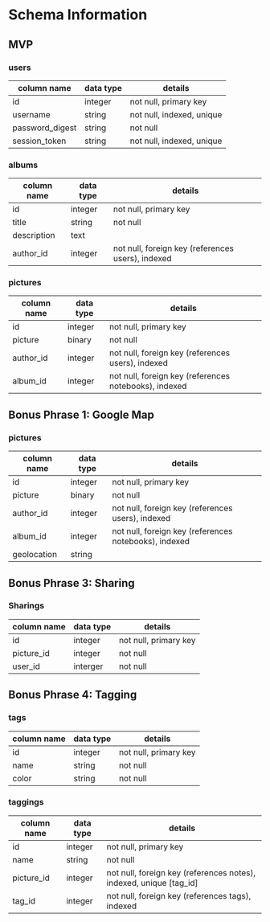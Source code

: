 # Schema Information
## MVP
### users
column name     | data type | details
----------------|-----------|-----------------------
id              | integer   | not null, primary key
username        | string    | not null, indexed, unique
password_digest | string    | not null
session_token   | string    | not null, indexed, unique

### albums
column name | data type | details
------------|-----------|-----------------------
id          | integer   | not null, primary key
title       | string    | not null
description | text      |
author_id   | integer   | not null, foreign key (references users), indexed

### pictures
column name | data type | details
------------|-----------|-----------------------
id          | integer   | not null, primary key
picture     | binary    | not null 
author_id   | integer   | not null, foreign key (references users), indexed
album_id    | integer   | not null, foreign key (references notebooks), indexed

## Bonus Phrase 1: Google Map
### pictures
column name | data type | details
------------|-----------|-----------------------
id          | integer   | not null, primary key
picture     | binary    | not null 
author_id   | integer   | not null, foreign key (references users), indexed
album_id    | integer   | not null, foreign key (references notebooks), indexed
geolocation | string    |

## Bonus Phrase 3: Sharing
### Sharings
column name | data type | details
------------|-----------|-----------------------
id          | integer   | not null, primary key
picture_id  | integer   | not null
user_id     | interger  | not null

## Bonus Phrase 4: Tagging
### tags
column name | data type | details
------------|-----------|-----------------------
id          | integer   | not null, primary key
name        | string    | not null
color       | string    | not null

### taggings
column name | data type | details
------------|-----------|-----------------------
id          | integer   | not null, primary key
name        | string    | not null
picture_id  | integer   | not null, foreign key (references notes), indexed, unique [tag_id]
tag_id      | integer   | not null, foreign key (references tags), indexed

